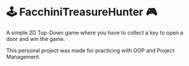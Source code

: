 # 🕹️ **FacchiniTreasureHunter** 🎮

A simple 2D Top-Down game where you have to collect a key to open a door and win the game.

This personal project was made for practicing with OOP and Project Management.
